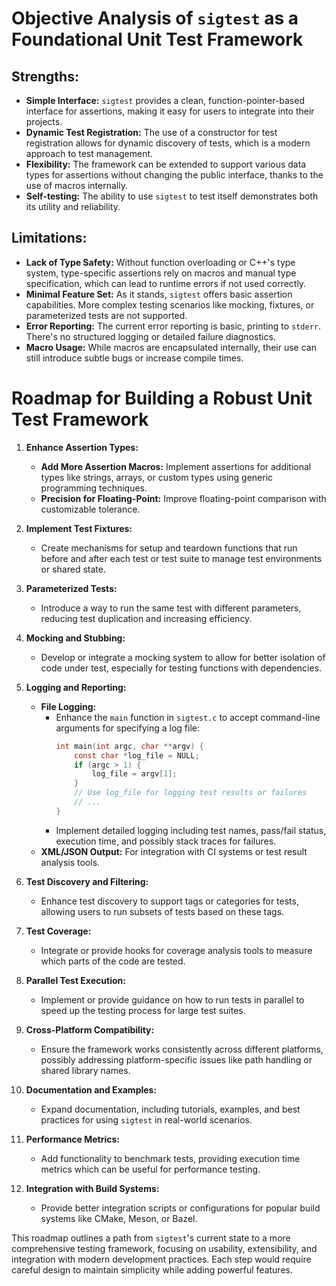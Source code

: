 
# Objective Analysis of `sigtest` as a Foundational Unit Test Framework

## Strengths:

- **Simple Interface:** `sigtest` provides a clean, function-pointer-based interface for assertions, making it easy for users to integrate into their projects.
- **Dynamic Test Registration:** The use of a constructor for test registration allows for dynamic discovery of tests, which is a modern approach to test management.
- **Flexibility:** The framework can be extended to support various data types for assertions without changing the public interface, thanks to the use of macros internally.
- **Self-testing:** The ability to use `sigtest` to test itself demonstrates both its utility and reliability.

## Limitations:

- **Lack of Type Safety:** Without function overloading or C++'s type system, type-specific assertions rely on macros and manual type specification, which can lead to runtime errors if not used correctly.
- **Minimal Feature Set:** As it stands, `sigtest` offers basic assertion capabilities. More complex testing scenarios like mocking, fixtures, or parameterized tests are not supported.
- **Error Reporting:** The current error reporting is basic, printing to `stderr`. There's no structured logging or detailed failure diagnostics.
- **Macro Usage:** While macros are encapsulated internally, their use can still introduce subtle bugs or increase compile times.

# Roadmap for Building a Robust Unit Test Framework

1. **Enhance Assertion Types:**
   - **Add More Assertion Macros:** Implement assertions for additional types like strings, arrays, or custom types using generic programming techniques.
   - **Precision for Floating-Point:** Improve floating-point comparison with customizable tolerance.

2. **Implement Test Fixtures:**
   - Create mechanisms for setup and teardown functions that run before and after each test or test suite to manage test environments or shared state.

3. **Parameterized Tests:**
   - Introduce a way to run the same test with different parameters, reducing test duplication and increasing efficiency.

4. **Mocking and Stubbing:**
   - Develop or integrate a mocking system to allow for better isolation of code under test, especially for testing functions with dependencies.

5. **Logging and Reporting:**
   - **File Logging:** 
     - Enhance the `main` function in `sigtest.c` to accept command-line arguments for specifying a log file:
       ```c
       int main(int argc, char **argv) {
           const char *log_file = NULL;
           if (argc > 1) {
               log_file = argv[1];
           }
           // Use log_file for logging test results or failures
           // ...
       }
       ```
     - Implement detailed logging including test names, pass/fail status, execution time, and possibly stack traces for failures.
   - **XML/JSON Output:** For integration with CI systems or test result analysis tools.

6. **Test Discovery and Filtering:**
   - Enhance test discovery to support tags or categories for tests, allowing users to run subsets of tests based on these tags.

7. **Test Coverage:**
   - Integrate or provide hooks for coverage analysis tools to measure which parts of the code are tested.

8. **Parallel Test Execution:**
   - Implement or provide guidance on how to run tests in parallel to speed up the testing process for large test suites.

9. **Cross-Platform Compatibility:**
   - Ensure the framework works consistently across different platforms, possibly addressing platform-specific issues like path handling or shared library names.

10. **Documentation and Examples:**
    - Expand documentation, including tutorials, examples, and best practices for using `sigtest` in real-world scenarios.

11. **Performance Metrics:**
    - Add functionality to benchmark tests, providing execution time metrics which can be useful for performance testing.

12. **Integration with Build Systems:**
    - Provide better integration scripts or configurations for popular build systems like CMake, Meson, or Bazel.

This roadmap outlines a path from `sigtest`'s current state to a more comprehensive testing framework, focusing on usability, extensibility, and integration with modern development practices. Each step would require careful design to maintain simplicity while adding powerful features.
